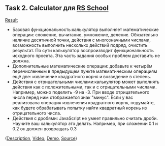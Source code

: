 ## Task 2. Calculator для [RS School](https://rs.school/)

[Result](https://fantazer21.github.io/Calculator/)

* Базовая функциональность:калькулятор выполняет математические операции: сложение, вычитание, умножение, деление. Обязательно наличие десятичной точки, действия с многозначными числами, возможность выполнить несколько действий подряд, очистить результат. По сути калькулятор воспроизводит функциональность исходного проекта. Эта часть задания особых проблем доставить не должна.
* Дополнительные математические операции: добавьте к четырём перечисленным в предыдущем пункте математическим операциям ещё две: извлечение квадратного корня и возведение в степень. 
* Действия с отрицательными числами:калькулятор может выполнять действия как с положительными, так и с отрицательными числами. Например, можно поделить -9 на -3. При вводе отрицательного числа перед ним отображается знак "минус". Если у вас реализована операция извлечения квадратного корня, подумайте, как будете обрабатывать попытку найти квадратный корень из отрицательного числа.
* Действия с дробями: JavaScript не умеет правильно считать дроби. Научите ваш калькулятор это делать. Например, при сложении 0.1 и 0.2 он должен возвращать 0.3

([Description](https://github.com/rolling-scopes-school/tasks/blob/master/tasks/ready-projects/calculator.md), [Video](https://youtu.be/j59qQ7YWLxw), [Demo](https://irinainina.github.io/ready-projects/calculator-en/), [Source](https://github.com/WebDevSimplified/Vanilla-JavaScript-Calculator))

